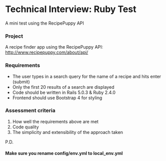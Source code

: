 # Technical Interview: Ruby Test #
A mini test using the RecipePuppy API 
 
### Project ###
 
A recipe finder app using the RecipePuppy API: ​ http://www.recipepuppy.com/about/api/  
 
### Requirements ###
 
- The user types in a search query for the name of a recipe and hits enter (submit)  
- Only the first 20 results of a search are displayed 
- Code should be written in Rails 5.0.3 & Ruby 2.4.0 
- Frontend should use Bootstrap 4 for styling 
 
### Assessment criteria ###
 
1. How well the requirements above are met 
2. Code quality 
3. The simplicity and extensibility of the approach taken 

P.D.
#### Make sure you rename config/env.yml to local_env.yml  ####
